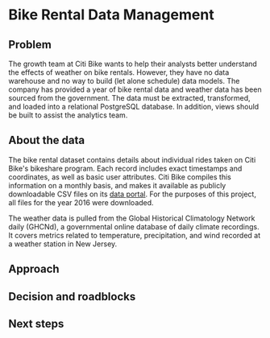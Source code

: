# Bike Rental Data Management
## Problem
The growth team at Citi Bike wants to help their analysts better understand the effects of weather on bike rentals.
However, they have no data warehouse and no way to build (let alone schedule) data models.
The company has provided a year of bike rental data and weather data has been sourced from the government.
The data must be extracted, transformed, and loaded into a relational PostgreSQL database.
In addition, views should be built to assist the analytics team.

## About the data
The bike rental dataset contains details about individual rides taken on Citi Bike's bikeshare program.
Each record includes exact timestamps and coordinates, as well as basic user attributes.
Citi Bike compiles this information on a monthly basis, and makes it available as publicly downloadable CSV files on
its [data portal](https://s3.amazonaws.com/tripdata/index.html). For the purposes of this project,
all files for the year 2016 were downloaded.

The weather data is pulled from the Global Historical Climatology Network daily (GHCNd),
a governmental online database of daily climate recordings. It covers metrics related to temperature,
precipitation, and wind recorded at a weather station in New Jersey.

## Approach

## Decision and roadblocks
## Next steps

